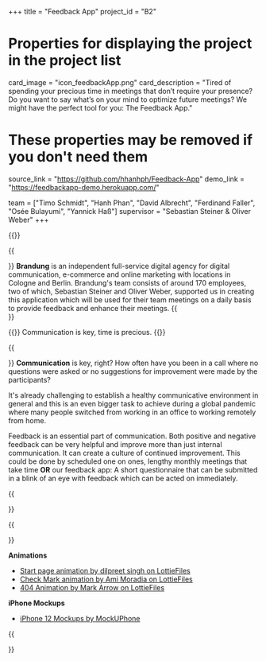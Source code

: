 +++
title = "Feedback App"
project_id = "B2"

# Properties for displaying the project in the project list
card_image = "icon_feedbackApp.png"
card_description = "Tired of spending your precious time in meetings that don’t require your presence? Do you want to say what’s on your mind to optimize future meetings? We might have the perfect tool for you: The Feedback App."

# These properties may be removed if you don't need them
source_link = "https://github.com/hhanhph/Feedback-App"
demo_link = "https://feedbackapp-demo.herokuapp.com/"

team = ["Timo Schmidt", "Hanh Phan", "David Albrecht", "Ferdinand Faller", "Osée Bulayumi", "Yannick Haß"]
supervisor = "Sebastian Steiner & Oliver Weber"
+++

{{<mediathek id="e1cc873ce13088e693c97c06f0754551">}}

{{<section title="Brandung">}}
**Brandung** is an independent full-service digital agency for digital communication, e-commerce and online marketing with locations in Cologne and Berlin. Brandung's team consists of around 170 employees, two of which, Sebastian Steiner and Oliver Weber, supported us in creating this application which will be used for their team meetings on a daily basis to provide feedback and enhance their meetings.
{{</section>}}

{{<quote>}}
Communication is key, time is precious.
{{</quote>}}

{{<section title="Our Mission">}}
**Communication** is key, right? How often have you been in a call where no questions were asked or no suggestions for improvement were made by the participants?

It's already challenging to establish a healthy communicative environment in general and this is an even bigger task to achieve during a global pandemic where many people switched from working in an office to working remotely from home. 

Feedback is an essential part of communication. Both positive and negative feedback can be very helpful and improve more than just internal communication. It can create a culture of continued improvement. This could be done by scheduled one on ones, lengthy monthly meetings that take time **OR** our feedback app: A short questionnaire that can be submitted in a blink of an eye with feedback which can be acted on immediately.

{{</section>}}

{{<section title="Credits">}}

**Animations**
* [Start page animation by dilpreet singh on LottieFiles](https://lottiefiles.com/28457-feedback-persuasion-animation)
* [Check Mark animation by Ami Moradia on LottieFiles](https://lottiefiles.com/20576-check-mark)
* [404 Animation by Mark Arrow on LottieFiles](https://lottiefiles.com/40806-error-404?lang=de)

**iPhone Mockups** 
* [iPhone 12 Mockups by MockUPhone](https://mockuphone.com/device?type=ios#iphone12)

{{</section >}}

